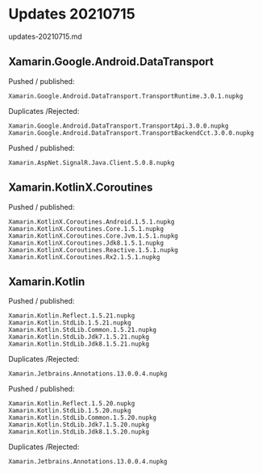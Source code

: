 # Updates 20210715

updates-20210715.md

## Xamarin.Google.Android.DataTransport

Pushed / published:

```
Xamarin.Google.Android.DataTransport.TransportRuntime.3.0.1.nupkg
```

Duplicates /Rejected:

```
Xamarin.Google.Android.DataTransport.TransportApi.3.0.0.nupkg
Xamarin.Google.Android.DataTransport.TransportBackendCct.3.0.0.nupkg
```


Pushed / published:

```
Xamarin.AspNet.SignalR.Java.Client.5.0.8.nupkg
```

## Xamarin.KotlinX.Coroutines

Pushed / published:

```
Xamarin.KotlinX.Coroutines.Android.1.5.1.nupkg
Xamarin.KotlinX.Coroutines.Core.1.5.1.nupkg
Xamarin.KotlinX.Coroutines.Core.Jvm.1.5.1.nupkg
Xamarin.KotlinX.Coroutines.Jdk8.1.5.1.nupkg
Xamarin.KotlinX.Coroutines.Reactive.1.5.1.nupkg
Xamarin.KotlinX.Coroutines.Rx2.1.5.1.nupkg
```


## Xamarin.Kotlin

Pushed / published:

```
Xamarin.Kotlin.Reflect.1.5.21.nupkg
Xamarin.Kotlin.StdLib.1.5.21.nupkg
Xamarin.Kotlin.StdLib.Common.1.5.21.nupkg
Xamarin.Kotlin.StdLib.Jdk7.1.5.21.nupkg
Xamarin.Kotlin.StdLib.Jdk8.1.5.21.nupkg
```

Duplicates /Rejected:

```
Xamarin.Jetbrains.Annotations.13.0.0.4.nupkg
```


Pushed / published:

```
Xamarin.Kotlin.Reflect.1.5.20.nupkg
Xamarin.Kotlin.StdLib.1.5.20.nupkg
Xamarin.Kotlin.StdLib.Common.1.5.20.nupkg
Xamarin.Kotlin.StdLib.Jdk7.1.5.20.nupkg
Xamarin.Kotlin.StdLib.Jdk8.1.5.20.nupkg
```

Duplicates /Rejected:

```
Xamarin.Jetbrains.Annotations.13.0.0.4.nupkg
```